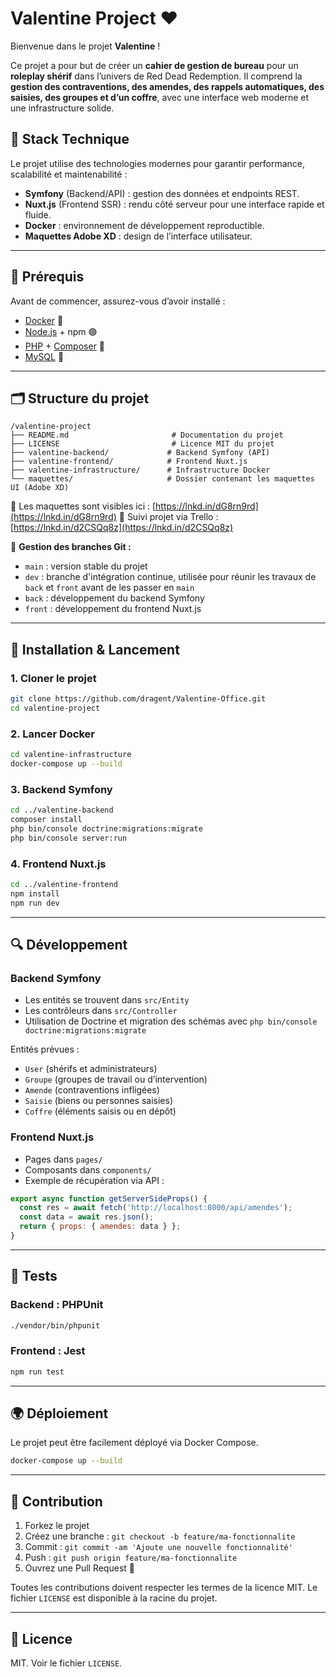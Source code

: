 # Valentine Project ❤️

Bienvenue dans le projet **Valentine** !

Ce projet a pour but de créer un **cahier de gestion de bureau** pour un **roleplay shérif** dans l’univers de Red Dead Redemption. Il comprend la **gestion des contraventions, des amendes, des rappels automatiques, des saisies, des groupes et d’un coffre**, avec une interface web moderne et une infrastructure solide.

## 🧱 Stack Technique

Le projet utilise des technologies modernes pour garantir performance, scalabilité et maintenabilité :

- **Symfony** (Backend/API) : gestion des données et endpoints REST.
- **Nuxt.js** (Frontend SSR) : rendu côté serveur pour une interface rapide et fluide.
- **Docker** : environnement de développement reproductible.
- **Maquettes Adobe XD** : design de l’interface utilisateur.

---

## 🔧 Prérequis

Avant de commencer, assurez-vous d’avoir installé :

- [Docker](https://www.docker.com/get-started) 🐳
- [Node.js](https://nodejs.org/) + npm 🟢
- [PHP](https://www.php.net/) + [Composer](https://getcomposer.org/) 🐘
- [MySQL](https://dev.mysql.com/downloads/) 🐬

---

## 🗂️ Structure du projet

```
/valentine-project 
├── README.md                       # Documentation du projet
├── LICENSE                         # Licence MIT du projet
├── valentine-backend/             # Backend Symfony (API)
├── valentine-frontend/            # Frontend Nuxt.js
├── valentine-infrastructure/      # Infrastructure Docker
└── maquettes/                     # Dossier contenant les maquettes UI (Adobe XD)
```

📁 Les maquettes sont visibles ici : [https://lnkd.in/dG8rn9rd](https://lnkd.in/dG8rn9rd) 📌 Suivi projet via Trello : [https://lnkd.in/d2CSQq8z](https://lnkd.in/d2CSQq8z)

📌 **Gestion des branches Git :**
- `main` : version stable du projet
- `dev` : branche d'intégration continue, utilisée pour réunir les travaux de `back` et `front` avant de les passer en `main`
- `back` : développement du backend Symfony
- `front` : développement du frontend Nuxt.js

---

## 🚀 Installation & Lancement

### 1. Cloner le projet

```bash
git clone https://github.com/dragent/Valentine-Office.git
cd valentine-project
```

### 2. Lancer Docker

```bash
cd valentine-infrastructure
docker-compose up --build
```

### 3. Backend Symfony

```bash
cd ../valentine-backend
composer install
php bin/console doctrine:migrations:migrate
php bin/console server:run
```

### 4. Frontend Nuxt.js

```bash
cd ../valentine-frontend
npm install
npm run dev
```

---

## 🔍 Développement

### Backend Symfony

- Les entités se trouvent dans `src/Entity`
- Les contrôleurs dans `src/Controller`
- Utilisation de Doctrine et migration des schémas avec `php bin/console doctrine:migrations:migrate`

Entités prévues :

- `User` (shérifs et administrateurs)
- `Groupe` (groupes de travail ou d’intervention)
- `Amende` (contraventions infligées)
- `Saisie` (biens ou personnes saisies)
- `Coffre` (éléments saisis ou en dépôt)

### Frontend Nuxt.js

- Pages dans `pages/`
- Composants dans `components/`
- Exemple de récupération via API :

```js
export async function getServerSideProps() {
  const res = await fetch('http://localhost:8000/api/amendes');
  const data = await res.json();
  return { props: { amendes: data } };
}
```

---

## 🧪 Tests

### Backend : PHPUnit

```bash
./vendor/bin/phpunit
```

### Frontend : Jest

```bash
npm run test
```

---

## 🌍 Déploiement

Le projet peut être facilement déployé via Docker Compose.

```bash
docker-compose up --build
```

---

## 🤝 Contribution

1. Forkez le projet
2. Créez une branche : `git checkout -b feature/ma-fonctionnalite`
3. Commit : `git commit -am 'Ajoute une nouvelle fonctionnalité'`
4. Push : `git push origin feature/ma-fonctionnalite`
5. Ouvrez une Pull Request 🚀

Toutes les contributions doivent respecter les termes de la licence MIT. Le fichier `LICENSE` est disponible à la racine du projet.

---

## 📜 Licence

MIT. Voir le fichier `LICENSE`.

